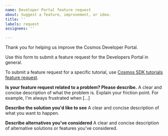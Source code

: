 ```yaml
---
name: Developer Portal feature request
about: Suggest a feature, improvement, or idea.
title: ''
labels: request
assignees: ''

---
```


Thank you for helping us improve the Cosmos Developer Portal. 

Use this form to submit a feature request for the Developers Portal in general. 

To submit a feature request for a specific tutorial, use [Cosmos SDK tutorials feature request](tutorials-feature-request.md).

**Is your feature request related to a problem? Please describe.**
A clear and concise description of what the problem is. Explain your friction point. For example, I'm always frustrated when [...]

**Describe the solution you'd like to see**
A clear and concise description of what you want to happen.

**Describe alternatives you've considered**
A clear and concise description of alternative solutions or features you've considered.
